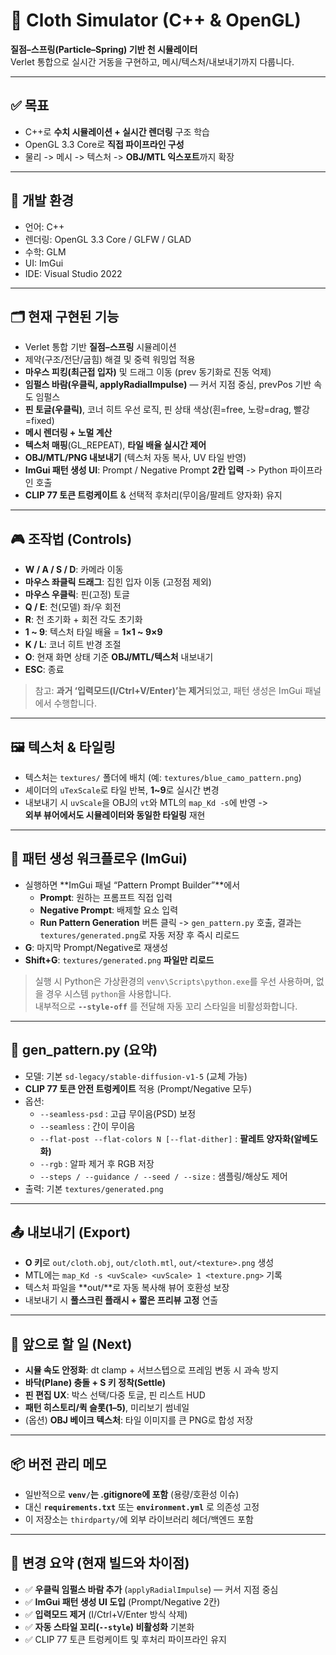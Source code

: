 # 🧵 Cloth Simulator (C++ & OpenGL)

**질점–스프링(Particle–Spring) 기반 천 시뮬레이터**  
Verlet 통합으로 실시간 거동을 구현하고, 메시/텍스처/내보내기까지 다룹니다.

---

## ✅ 목표
- C++로 **수치 시뮬레이션 + 실시간 렌더링** 구조 학습  
- OpenGL 3.3 Core로 **직접 파이프라인 구성**  
- 물리 -> 메시 -> 텍스처 -> **OBJ/MTL 익스포트**까지 확장

---

## 🔧 개발 환경
- 언어: C++
- 렌더링: OpenGL 3.3 Core / GLFW / GLAD
- 수학: GLM
- UI: ImGui
- IDE: Visual Studio 2022

---

## 🗂️ 현재 구현된 기능
- Verlet 통합 기반 **질점–스프링** 시뮬레이션  
- 제약(구조/전단/굽힘) 해결 및 중력 워밍업 적용  
- **마우스 피킹(최근접 입자)** 및 드래그 이동 (prev 동기화로 진동 억제)
- **임펄스 바람(우클릭, applyRadialImpulse)** — 커서 지점 중심, prevPos 기반 속도 임펄스  
- **핀 토글(우클릭)**, 코너 히트 우선 로직, 핀 상태 색상(흰=free, 노랑=drag, 빨강=fixed)  
- **메시 렌더링 + 노멀 계산**  
- **텍스처 매핑**(GL_REPEAT), **타일 배율 실시간 제어**  
- **OBJ/MTL/PNG 내보내기** (텍스처 자동 복사, UV 타일 반영)  
- **ImGui 패턴 생성 UI**: Prompt / Negative Prompt **2칸 입력** -> Python 파이프라인 호출  
- **CLIP 77 토큰 트렁케이트** & 선택적 후처리(무이음/팔레트 양자화) 유지

---

## 🎮 조작법 (Controls)
- **W / A / S / D**: 카메라 이동  
- **마우스 좌클릭 드래그**: 집힌 입자 이동 (고정점 제외)  
- **마우스 우클릭**: 핀(고정) 토글  
- **Q / E**: 천(모델) 좌/우 회전  
- **R**: 천 초기화 + 회전 각도 초기화  
- **1 ~ 9**: 텍스처 타일 배율 = **1×1 ~ 9×9**  
- **K / L**: 코너 히트 반경 조절  
- **O**: 현재 화면 상태 기준 **OBJ/MTL/텍스처** 내보내기  
- **ESC**: 종료  

> 참고: **과거 ‘입력모드(I/Ctrl+V/Enter)’는 제거**되었고, 패턴 생성은 ImGui 패널에서 수행합니다.

---

## 🖼️ 텍스처 & 타일링
- 텍스처는 `textures/` 폴더에 배치 (예: `textures/blue_camo_pattern.png`)  
- 셰이더의 `uTexScale`로 타일 반복, **1~9**로 실시간 변경  
- 내보내기 시 `uvScale`을 OBJ의 `vt`와 MTL의 `map_Kd -s`에 반영 ->  
  **외부 뷰어에서도 시뮬레이터와 동일한 타일링** 재현

---

## 🤖 패턴 생성 워크플로우 (ImGui)
- 실행하면 **ImGui 패널 “Pattern Prompt Builder”**에서  
  - **Prompt**: 원하는 프롬프트 직접 입력  
  - **Negative Prompt**: 배제할 요소 입력  
  - **Run Pattern Generation** 버튼 클릭 -> `gen_pattern.py` 호출, 결과는 `textures/generated.png`로 자동 저장 후 즉시 리로드
- **G**: 마지막 Prompt/Negative로 재생성  
- **Shift+G**: `textures/generated.png` **파일만 리로드**

> 실행 시 Python은 가상환경의 `venv\Scripts\python.exe`를 우선 사용하며, 없을 경우 시스템 `python`을 사용합니다.  
> 내부적으로 **`--style-off`** 를 전달해 자동 꼬리 스타일을 비활성화합니다.

---

## 🐍 gen_pattern.py (요약)
- 모델: 기본 `sd-legacy/stable-diffusion-v1-5` (교체 가능)  
- **CLIP 77 토큰 안전 트렁케이트** 적용 (Prompt/Negative 모두)  
- 옵션:
  - `--seamless-psd` : 고급 무이음(PSD) 보정  
  - `--seamless`     : 간이 무이음  
  - `--flat-post --flat-colors N [--flat-dither]` : **팔레트 양자화(알베도화)**  
  - `--rgb` : 알파 제거 후 RGB 저장  
  - `--steps / --guidance / --seed / --size` : 샘플링/해상도 제어  
- 출력: 기본 `textures/generated.png`  

---

## 📤 내보내기 (Export)
- **O 키**로 `out/cloth.obj`, `out/cloth.mtl`, `out/<texture>.png` 생성  
- MTL에는 `map_Kd -s <uvScale> <uvScale> 1 <texture.png>` 기록  
- 텍스처 파일을 **out/**로 자동 복사해 뷰어 호환성 보장  
- 내보내기 시 **풀스크린 플래시 + 짧은 프리뷰 고정** 연출

---

## 🧪 앞으로 할 일 (Next)
- **시뮬 속도 안정화**: dt clamp + 서브스텝으로 프레임 변동 시 과속 방지  
- **바닥(Plane) 충돌 + S 키 정착(Settle)**  
- **핀 편집 UX**: 박스 선택/다중 토글, 핀 리스트 HUD  
- **패턴 히스토리/퀵 슬롯(1–5)**, 미리보기 썸네일  
- (옵션) **OBJ 베이크 텍스처**: 타일 이미지를 큰 PNG로 합성 저장

---

## 📦 버전 관리 메모
- 일반적으로 **`venv/`는 .gitignore에 포함** (용량/호환성 이슈)  
- 대신 **`requirements.txt`** 또는 **`environment.yml`** 로 의존성 고정  
- 이 저장소는 `thirdparty/`에 외부 라이브러리 헤더/백엔드 포함

---

## 📝 변경 요약 (현재 빌드와 차이점)
- ✅ **우클릭 임펄스 바람 추가** (`applyRadialImpulse`) — 커서 지점 중심  
- ✅ **ImGui 패턴 생성 UI 도입** (Prompt/Negative 2칸)  
- ✅ **입력모드 제거** (I/Ctrl+V/Enter 방식 삭제)  
- ✅ **자동 스타일 꼬리(`--style`) 비활성화** 기본화  
- ✅ CLIP 77 토큰 트렁케이트 및 후처리 파이프라인 유지
